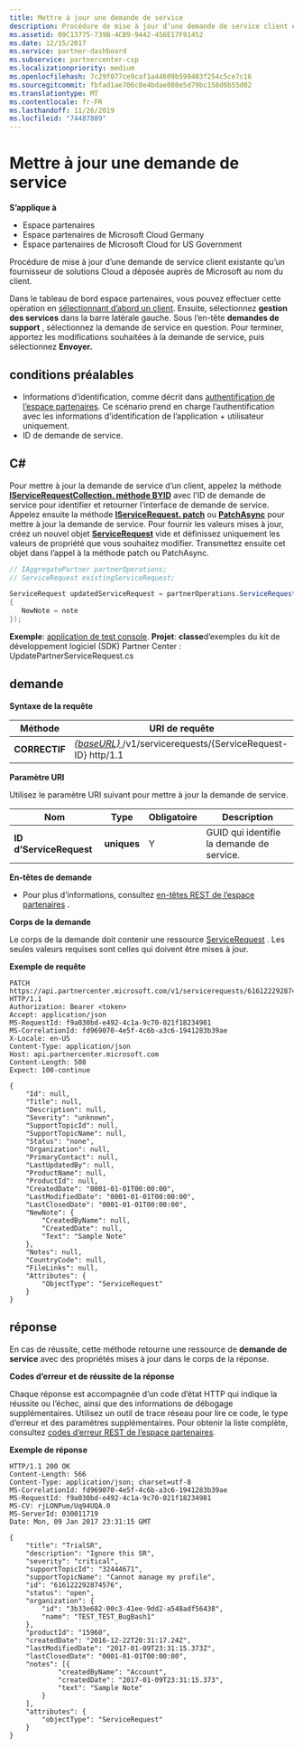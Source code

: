 ```yaml
---
title: Mettre à jour une demande de service
description: Procédure de mise à jour d’une demande de service client existante qu’un fournisseur de solutions Cloud a déposée auprès de Microsoft au nom du client.
ms.assetid: 09C13775-739B-4CB9-9442-456E17F91452
ms.date: 12/15/2017
ms.service: partner-dashboard
ms.subservice: partnercenter-csp
ms.localizationpriority: medium
ms.openlocfilehash: 7c29f077ce9caf1a44609b599403f254c5ce7c16
ms.sourcegitcommit: fbfad1ae706c8e4bdae080e5d79bc158d6b55d02
ms.translationtype: MT
ms.contentlocale: fr-FR
ms.lasthandoff: 11/26/2019
ms.locfileid: "74487889"
---
```

# <a name="update-a-service-request"></a>Mettre à jour une demande de service


**S’applique à**

- Espace partenaires
- Espace partenaires de Microsoft Cloud Germany
- Espace partenaires de Microsoft Cloud for US Government

Procédure de mise à jour d’une demande de service client existante qu’un fournisseur de solutions Cloud a déposée auprès de Microsoft au nom du client.

Dans le tableau de bord espace partenaires, vous pouvez effectuer cette opération en [sélectionnant d’abord un client](get-a-customer-by-name.md). Ensuite, sélectionnez **gestion des services** dans la barre latérale gauche. Sous l’en-tête **demandes de support** , sélectionnez la demande de service en question. Pour terminer, apportez les modifications souhaitées à la demande de service, puis sélectionnez **Envoyer.**

## <a name="span-idprerequisitesspan-idprerequisitesspan-idprerequisitesprerequisites"></a><span id="Prerequisites"/><span id="prerequisites"/><span id="PREREQUISITES"/>conditions préalables


- Informations d’identification, comme décrit dans [authentification de l’espace partenaires](partner-center-authentication.md). Ce scénario prend en charge l’authentification avec les informations d’identification de l’application + utilisateur uniquement.
- ID de demande de service.

## <a name="span-idc_span-idc_c"></a><span id="C_"/><span id="c_"/>C#


Pour mettre à jour la demande de service d’un client, appelez la méthode [**IServiceRequestCollection. méthode BYID**](https://docs.microsoft.com/dotnet/api/microsoft.store.partnercenter.servicerequests.iservicerequestcollection.byid) avec l’ID de demande de service pour identifier et retourner l’interface de demande de service. Appelez ensuite la méthode [**IServiceRequest. patch**](https://docs.microsoft.com/dotnet/api/microsoft.store.partnercenter.servicerequests.iservicerequest.patch) ou [**PatchAsync**](https://docs.microsoft.com/dotnet/api/microsoft.store.partnercenter.servicerequests.iservicerequest.patchasync) pour mettre à jour la demande de service. Pour fournir les valeurs mises à jour, créez un nouvel objet [**ServiceRequest**](https://docs.microsoft.com/dotnet/api/microsoft.store.partnercenter.models.servicerequests.servicerequest) vide et définissez uniquement les valeurs de propriété que vous souhaitez modifier. Transmettez ensuite cet objet dans l’appel à la méthode patch ou PatchAsync.

``` csharp
// IAggregatePartner partnerOperations;
// ServiceRequest existingServiceRequest;

ServiceRequest updatedServiceRequest = partnerOperations.ServiceRequests.ById(existingServiceRequest.Id).Patch(new ServiceRequest
{
   NewNote = note
});
```

**Exemple**: [application de test console](console-test-app.md). **Projet**: **classe**d’exemples du kit de développement logiciel (SDK) Partner Center : UpdatePartnerServiceRequest.cs

## <a name="span-idrequestspan-idrequestspan-idrequestrequest"></a><span id="Request"/><span id="request"/><span id="REQUEST"/>demande


**Syntaxe de la requête**

| Méthode    | URI de requête                                                                                 |
|-----------|---------------------------------------------------------------------------------------------|
| **CORRECTIF** | [ *{baseURL}* ](partner-center-rest-urls.md)/v1/servicerequests/{ServiceRequest-ID} http/1.1 |

 

**Paramètre URI**

Utilisez le paramètre URI suivant pour mettre à jour la demande de service.

| Nom                  | Type     | Obligatoire | Description                                 |
|-----------------------|----------|----------|---------------------------------------------|
| **ID d’ServiceRequest** | **uniques** | Y        | GUID qui identifie la demande de service. |

 

**En-têtes de demande**

- Pour plus d’informations, consultez [en-têtes REST de l’espace partenaires](headers.md) .

**Corps de la demande**

Le corps de la demande doit contenir une ressource [ServiceRequest](service-request-resources.md) . Les seules valeurs requises sont celles qui doivent être mises à jour.

**Exemple de requête**

```http
PATCH https://api.partnercenter.microsoft.com/v1/servicerequests/616122292874576 HTTP/1.1
Authorization: Bearer <token>
Accept: application/json
MS-RequestId: f9a030bd-e492-4c1a-9c70-021f18234981
MS-CorrelationId: fd969070-4e5f-4c6b-a3c6-1941283b39ae
X-Locale: en-US
Content-Type: application/json
Host: api.partnercenter.microsoft.com
Content-Length: 508
Expect: 100-continue

{
    "Id": null,
    "Title": null,
    "Description": null,
    "Severity": "unknown",
    "SupportTopicId": null,
    "SupportTopicName": null,
    "Status": "none",
    "Organization": null,
    "PrimaryContact": null,
    "LastUpdatedBy": null,
    "ProductName": null,
    "ProductId": null,
    "CreatedDate": "0001-01-01T00:00:00",
    "LastModifiedDate": "0001-01-01T00:00:00",
    "LastClosedDate": "0001-01-01T00:00:00",
    "NewNote": {
        "CreatedByName": null,
        "CreatedDate": null,
        "Text": "Sample Note"
    },
    "Notes": null,
    "CountryCode": null,
    "FileLinks": null,
    "Attributes": {
        "ObjectType": "ServiceRequest"
    }
}
```

## <a name="span-idresponsespan-idresponsespan-idresponseresponse"></a><span id="Response"/><span id="response"/><span id="RESPONSE"/>réponse


En cas de réussite, cette méthode retourne une ressource de **demande de service** avec des propriétés mises à jour dans le corps de la réponse.

**Codes d’erreur et de réussite de la réponse**

Chaque réponse est accompagnée d’un code d’état HTTP qui indique la réussite ou l’échec, ainsi que des informations de débogage supplémentaires. Utilisez un outil de trace réseau pour lire ce code, le type d’erreur et des paramètres supplémentaires. Pour obtenir la liste complète, consultez [codes d’erreur REST de l’espace partenaires](error-codes.md).

**Exemple de réponse**

```http
HTTP/1.1 200 OK
Content-Length: 566
Content-Type: application/json; charset=utf-8
MS-CorrelationId: fd969070-4e5f-4c6b-a3c6-1941283b39ae
MS-RequestId: f9a030bd-e492-4c1a-9c70-021f18234981
MS-CV: rjLONPum/Uq94UQA.0
MS-ServerId: 030011719
Date: Mon, 09 Jan 2017 23:31:15 GMT

{
    "title": "TrialSR",
    "description": "Ignore this SR",
    "severity": "critical",
    "supportTopicId": "32444671",
    "supportTopicName": "Cannot manage my profile",
    "id": "616122292874576",
    "status": "open",
    "organization": {
        "id": "3b33e682-00c3-41ee-9dd2-a548adf56438",
        "name": "TEST_TEST_BugBash1"
    },
    "productId": "15960",
    "createdDate": "2016-12-22T20:31:17.24Z",
    "lastModifiedDate": "2017-01-09T23:31:15.373Z",
    "lastClosedDate": "0001-01-01T00:00:00",
    "notes": [{
            "createdByName": "Account",
            "createdDate": "2017-01-09T23:31:15.373",
            "text": "Sample Note"
        }
    ],
    "attributes": {
        "objectType": "ServiceRequest"
    }
}
```

 

 




